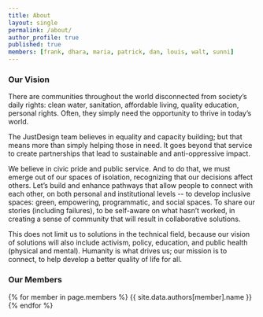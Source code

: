 ```yaml
---
title: About
layout: single
permalink: /about/
author_profile: true
published: true
members: [frank, dhara, maria, patrick, dan, louis, walt, sunni]
---
```


<h3 class="archive__subtitle">Our Vision</h3>

There are communities throughout the world disconnected from society’s daily rights: clean water, sanitation, affordable living, quality education, personal rights. Often, they simply need the opportunity to thrive in today’s world.

The JustDesign team believes in equality and capacity building; but that means more than simply helping those in need. It goes beyond that service to create partnerships that lead to sustainable and anti-oppressive impact.

We believe in civic pride and public service. And to do that, we must emerge out of our spaces of isolation, recognizing that our decisions affect others. Let’s build and enhance pathways that allow people to connect with each other, on both personal and institutional levels -- to develop inclusive spaces: green, empowering, programmatic, and social spaces. To share our stories (including failures), to be self-aware on what hasn’t worked, in creating a sense of community that will result in collaborative solutions.

This does not limit us to solutions in the technical field, because our vision of solutions will also include activism, policy, education, and public health (physical and mental). Humanity is what drives us; our mission is to connect, to help develop a better quality of life for all. 

<h3 class="archive__subtitle">Our Members</h3>

{% for member in page.members %}
  {{ site.data.authors[member].name }}
{% endfor %}
